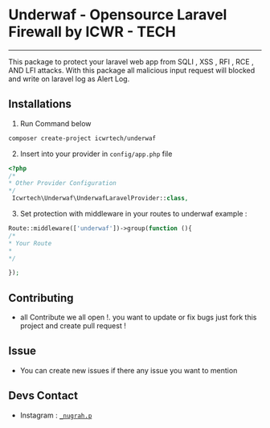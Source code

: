 # Underwaf - Opensource Laravel Firewall by ICWR - TECH
---
This package to protect your laravel web app from SQLI , XSS , RFI , RCE , AND LFI attacks. With this package all malicious input request will blocked and write on laravel log as Alert Log.

## Installations
1. Run Command below 
```bash
composer create-project icwrtech/underwaf
```
2. Insert into your provider in ````config/app.php```` file
```php
<?php
/*
* Other Provider Configuration
*/
 Icwrtech\Underwaf\UnderwafLaravelProvider::class,

```
3. Set protection with middleware in your routes to underwaf example :
```php
Route::middleware(['underwaf'])->group(function (){
/*
* Your Route
*
*/

});

```
## Contributing
- all Contribute we all open !. you want to update or fix bugs just fork this project and create pull request !
## Issue 
- You can create new issues if there any issue you want to mention
## Devs Contact
- Instagram : <a href="https://instagram.com/_nugrah.p" target="_blank">`_nugrah.p`</a> 

